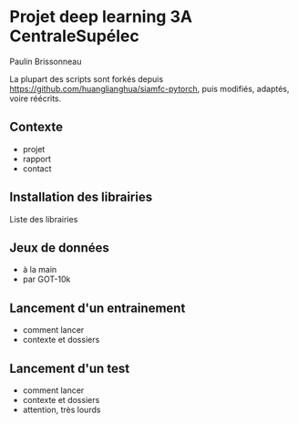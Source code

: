 # Projet deep learning 3A CentraleSupélec

Paulin Brissonneau

La plupart des scripts sont forkés depuis https://github.com/huanglianghua/siamfc-pytorch, puis modifiés, adaptés, voire réécrits.

## Contexte

- projet
- rapport
- contact

## Installation des librairies

Liste des librairies

## Jeux de données

- à la main
- par GOT-10k

## Lancement d'un entrainement

- comment lancer
- contexte et dossiers

## Lancement d'un test

- comment lancer
- contexte et dossiers
- attention, très lourds
